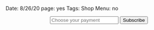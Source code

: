 
Date: 8/26/20
page: yes
Tags: Shop
Menu: no

<center><form class="contribute" action="https://nashp.memberful.com/checkout" method="get">
  <input type="hidden" name="plan" value="53002" />
  <input id="numpad" type="number" name="price" placeholder="Choose your payment" required="required" min="1.00" step="0.01" />
  <input type="submit" value="Subscribe" />
</form></center>
